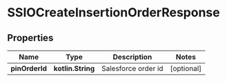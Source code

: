 
# SSIOCreateInsertionOrderResponse

## Properties
| Name | Type | Description | Notes |
| ------------ | ------------- | ------------- | ------------- |
| **pinOrderId** | **kotlin.String** | Salesforce order id |  [optional] |



